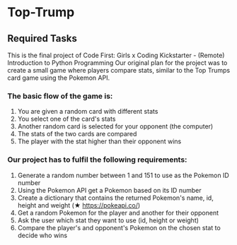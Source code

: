 # Top-Trump #
## Required Tasks ##
This is the final project of Code First: Girls x Coding Kickstarter - (Remote) Introduction to Python Programming
Our original plan for the project was to create a small game where players compare stats, similar to the Top Trumps card game using the Pokemon API.

### The basic flow of the game is: ###
1. You are given a random card with different stats
2. You select one of the card's stats
3. Another random card is selected for your opponent (the computer)
4. The stats of the two cards are compared
5. The player with the stat higher than their opponent wins

### Our project has to fulfil the following requirements: ###

1. Generate a random number between 1 and 151 to use as the Pokemon ID number
2. Using the Pokemon API get a Pokemon based on its ID number
3. Create a dictionary that contains the returned Pokemon's name, id, height and weight (★
https://pokeapi.co/)
4. Get a random Pokemon for the player and another for their opponent
5. Ask the user which stat they want to use (id, height or weight)
6. Compare the player's and opponent's Pokemon on the chosen stat to decide who wins


